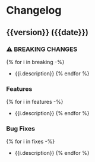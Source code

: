 # Changelog

## {{version}} ({{date}})

### ⚠ BREAKING CHANGES
{% for i in breaking -%}
* {{i.description}}
{% endfor %}
### Features
{% for i in features -%}
* {{i.description}}
{% endfor %}
### Bug Fixes
{% for i in fixes -%}
* {{i.description}}
{% endfor %}
